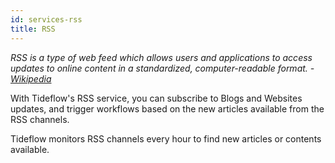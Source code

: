 ```yaml
---
id: services-rss
title: RSS
---
```


_RSS is a type of web feed which allows users and applications to access updates to
online content in a standardized, computer-readable format. - [Wikipedia](https://en.wikipedia.org/wiki/RSS)_

With Tideflow's RSS service, you can subscribe to Blogs and Websites updates,
and trigger workflows based on the new articles available from the RSS channels.

Tideflow monitors RSS channels every hour to find new articles or contents available.
